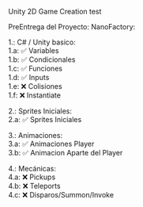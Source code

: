 Unity 2D Game Creation test

PreEntrega del Proyecto: NanoFactory:

1.: C# / Unity basico:  
1.a:    ✅  Variables  
1.b:    ✅  Condicionales  
1.c:    ✅  Funciones  
1.d:    ✅  Inputs  
1.e:    ❌  Colisiones  
1.f:    ❌  Instantiate

2.: Sprites Iniciales:  
2.a:    ✅  Sprites Iniciales

3.: Animaciones:  
3.a:    ✅  Animaciones Player  
3.b:    ✅  Animacion Aparte del Player

4.: Mecánicas:  
4.a:    ❌  Pickups  
4.b:    ❌  Teleports  
4.c:    ❌  Disparos/Summon/Invoke
